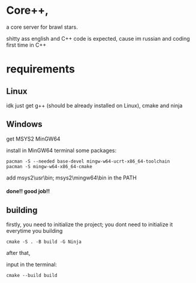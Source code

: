 # Core++,
a core server for brawl stars.

shitty ass english and C++ code is expected, cause im russian and coding first time in C++

# requirements
## Linux
idk just get g++ (should be already installed on Linux), cmake and ninja

## Windows
get MSYS2 MinGW64

install in MinGW64 terminal some packages:
```
pacman -S --needed base-devel mingw-w64-ucrt-x86_64-toolchain
pacman -S mingw-w64-x86_64-cmake
```

add msys2\usr\bin; msys2\mingw64\bin in the PATH

#### done!! good job!!

## building
firstly, you need to initialize the project; you dont need to initialize it everytime you building
```
cmake -S . -B build -G Ninja
```

after that,

input in the terminal:
```
cmake --build build
```